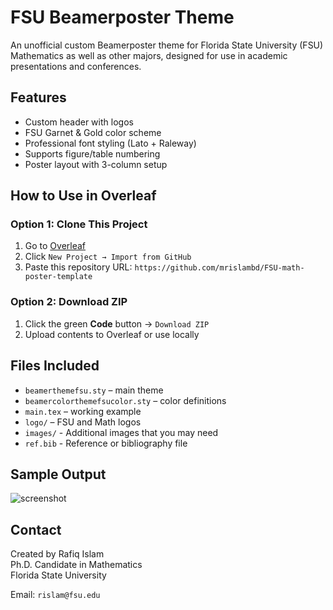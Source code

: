 # FSU Beamerposter Theme

An unofficial custom Beamerposter theme for Florida State University (FSU) Mathematics as well as other majors, designed for use in academic presentations and conferences.

## Features

- Custom header with logos
- FSU Garnet & Gold color scheme
- Professional font styling (Lato + Raleway)
- Supports figure/table numbering
- Poster layout with 3-column setup

## How to Use in Overleaf

### Option 1: Clone This Project

1. Go to [Overleaf](https://overleaf.com)
2. Click `New Project → Import from GitHub`
3. Paste this repository URL:  `https://github.com/mrislambd/FSU-math-poster-template`


### Option 2: Download ZIP

1. Click the green **Code** button → `Download ZIP`
2. Upload contents to Overleaf or use locally

## Files Included

- `beamerthemefsu.sty` – main theme
- `beamercolorthemefsucolor.sty` – color definitions
- `main.tex` – working example
- `logo/` – FSU and Math logos
- `images/` - Additional images that you may need
- `ref.bib` - Reference or bibliography file

## Sample Output

![screenshot](images/sample-poster-preview.png)

## Contact

Created by Rafiq Islam  
Ph.D. Candidate in Mathematics  
Florida State University  

Email: `rislam@fsu.edu`


